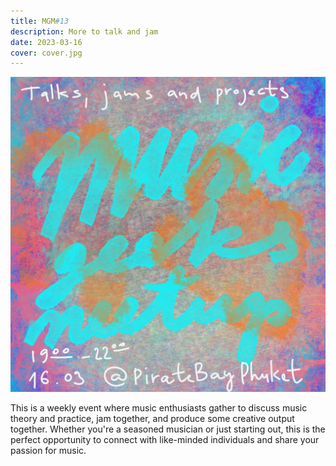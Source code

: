 ```yaml
---
title: MGM#13
description: More to talk and jam
date: 2023-03-16
cover: cover.jpg
---
```


![](./cover.jpg)

This is a weekly event where music enthusiasts gather to discuss music theory and practice, jam together, and produce some creative output together. Whether you're a seasoned musician or just starting out, this is the perfect opportunity to connect with like-minded individuals and share your passion for music. 